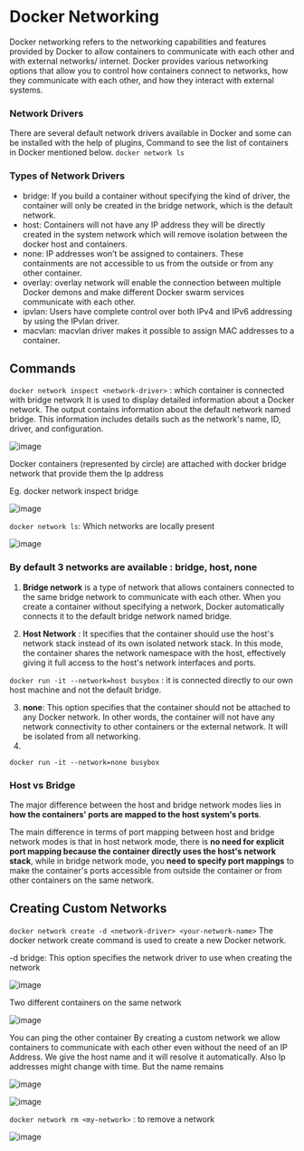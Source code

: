 # Docker Networking

Docker networking refers to the networking capabilities and features provided by Docker to allow containers to communicate with each other and with external networks/ internet. Docker provides various networking options that allow you to control how containers connect to networks, how they communicate with each other, and how they interact with external systems.

### Network Drivers
There are several default network drivers available in Docker and some can be installed with the help of plugins, Command to see the list of containers in Docker mentioned below.
`docker network ls`

### Types of Network Drivers
- bridge: If you build a container without specifying the kind of driver, the container will only be created in the bridge network, which is the default network. 
- host: Containers will not have any IP address they will be directly created in the system network which will remove isolation between the docker host and containers. 
- none: IP addresses won’t be assigned to containers. These containments are not accessible to us from the outside or from any other container.
- overlay: overlay network will enable the connection between multiple Docker demons and make different Docker swarm services communicate with each other.
- ipvlan: Users have complete control over both IPv4 and IPv6 addressing by using the IPvlan driver.
- macvlan: macvlan driver makes it possible to assign MAC addresses to a container.

## Commands
`docker network inspect <network-driver>` : which container is connected with bridge network
It is used to display detailed information about a Docker network. The output contains information about the default network named bridge. This information includes details such as the network's name, ID, driver, and configuration.

![image](https://github.com/user-attachments/assets/e48aaad7-d176-4b10-827a-04cc3cfc103b)

Docker containers (represented by circle) are attached with docker bridge network that provide them the Ip address

Eg. docker network inspect bridge

![image](https://github.com/user-attachments/assets/a4bd460d-c47c-4a80-a4f9-c50675e09048)

`docker network ls`: Which networks are locally present

![image](https://github.com/user-attachments/assets/37b8c5b9-4f58-4029-a016-99fb66f03f02)

### By default 3 networks are available : bridge, host, none

1. **Bridge network** is a type of network that allows containers connected to the same bridge network to communicate with each other. When you create a container without specifying a network, Docker automatically connects it to the default bridge network named bridge.

2. **Host Network** : It specifies that the container should use the host's network stack instead of its own isolated network stack. In this mode, the container shares the network namespace with the host, effectively giving it full access to the host's network interfaces and ports.

`docker run -it --network=host busybox` : it is connected directly to our own host machine and not the default bridge.

3. **none**: This option specifies that the container should not be attached to any Docker network. In other words, the container will not have any network connectivity to other containers or the external network. It will be isolated from all networking.
4. 
`docker run -it --network=none busybox`

### Host vs Bridge

The major difference between the host and bridge network modes lies in **how the containers' ports are mapped to the host system's ports**.

The main difference in terms of port mapping between host and bridge network modes is that in host network mode, there is **no need for explicit port mapping because the container directly uses the host's network stack**, while in bridge network mode, you **need to specify port mappings** to make the container's ports accessible from outside the container or from other containers on the same network.

## Creating Custom Networks

`docker network create -d <network-driver> <your-network-name>`
The docker network create command is used to create a new Docker network.

-d bridge: This option specifies the network driver to use when creating the network

![image](https://github.com/user-attachments/assets/949ab6c1-fc28-45f4-a3e0-7ec79c974c01)

Two different containers on the same network

![image](https://github.com/user-attachments/assets/ab4b5b89-f419-405d-9567-97f9959bb838)

You can ping the other container
By creating a custom network we allow containers to communicate with each other even without the need of an IP Address. We give the host name and it will resolve it automatically.
Also  Ip addresses might change with time. But the name remains

![image](https://github.com/user-attachments/assets/5fedc6a7-e0da-44f9-8a28-4ab6684c1e51)


![image](https://github.com/user-attachments/assets/59a41689-dc08-4b5e-a098-55ba22a2fff9)


`docker network rm <my-network>` : to remove a network

![image](https://github.com/user-attachments/assets/6f0acc60-6d63-498d-ad45-6f7f9d1d28ac)


